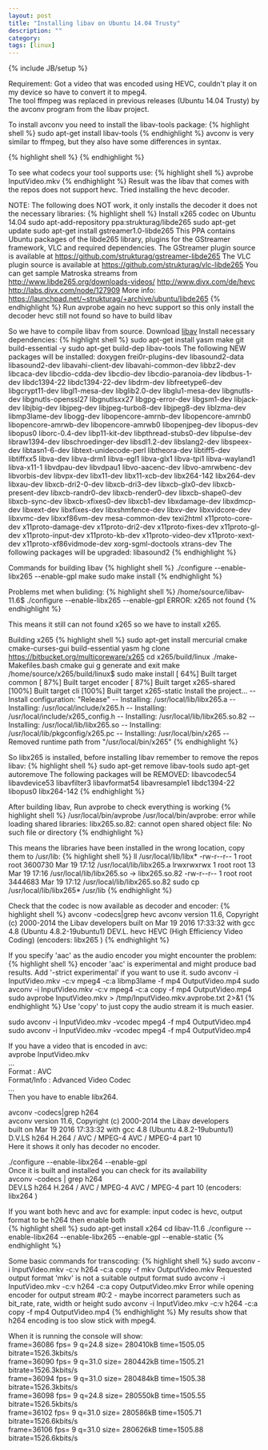 ```yaml
---
layout: post
title: "Installing libav on Ubuntu 14.04 Trusty"
description: ""
category: 
tags: [linux]
---
```

{% include JB/setup %}

Requirement: Got a video that was encoded using HEVC, couldn't play it on my device so have to convert it to mpeg4.  
The tool ffmpeg was replaced in previous releases (Ubuntu 14.04 Trusty) by the avconv program from the libav project.

To install avconv you need to install the libav-tools package:
{% highlight shell %}
sudo apt-get install libav-tools
{% endhighlight %}
avconv is very similar to ffmpeg, but they also have some differences in syntax.

{% highlight shell %}
{% endhighlight %}

To see what codecs your tool supports use:
{% highlight shell %}
avprobe InputVideo.mkv
{% endhighlight %}
Result was the libav that comes with the repos does not support hevc. Tried installing the hevc decoder.

NOTE: The following does NOT work, it only installs the decoder it does not the necessary libraries:
{% highlight shell %}
Install x265 codec on Ubuntu 14.04
sudo apt-add-repository ppa:strukturag/libde265
sudo apt-get update
sudo apt-get install gstreamer1.0-libde265
This PPA contains Ubuntu packages of the libde265 library, plugins for
the GStreamer framework, VLC and required dependencies.
The GStreamer plugin source is available at
https://github.com/strukturag/gstreamer-libde265
The VLC plugin source is available at
https://github.com/strukturag/vlc-libde265
You can get sample Matroska streams from
http://www.libde265.org/downloads-videos/
http://www.divx.com/de/hevc
http://labs.divx.com/node/127909
 More info: https://launchpad.net/~strukturag/+archive/ubuntu/libde265
{% endhighlight %}
Run avprobe again no hevc support so this only install the decoder hevc still not found so have to build libav 

So we have to compile libav from source.
Download [libav](https://libav.org/releases/libav-11.6.tar.gz)
Install necessary dependencies:
{% highlight shell %}
sudo apt-get install yasm make git build-essential -y
sudo apt-get build-dep libav-tools
The following NEW packages will be installed:
  doxygen frei0r-plugins-dev libasound2-data libasound2-dev
  libavahi-client-dev libavahi-common-dev libbz2-dev libcaca-dev
  libcdio-cdda-dev libcdio-dev libcdio-paranoia-dev libdbus-1-dev libdc1394-22
  libdc1394-22-dev libdrm-dev libfreetype6-dev libgcrypt11-dev libgl1-mesa-dev
  libglib2.0-dev libglu1-mesa-dev libgnutls-dev libgnutls-openssl27
  libgnutlsxx27 libgpg-error-dev libgsm1-dev libjack-dev libjbig-dev
  libjpeg-dev libjpeg-turbo8-dev libjpeg8-dev liblzma-dev libmp3lame-dev
  libogg-dev libopencore-amrnb-dev libopencore-amrnb0 libopencore-amrwb-dev
  libopencore-amrwb0 libopenjpeg-dev libopus-dev libopus0 liborc-0.4-dev
  libp11-kit-dev libpthread-stubs0-dev libpulse-dev libraw1394-dev
  libschroedinger-dev libsdl1.2-dev libslang2-dev libspeex-dev libtasn1-6-dev
  libtext-unidecode-perl libtheora-dev libtiff5-dev libtiffxx5 libva-dev
  libva-drm1 libva-egl1 libva-glx1 libva-tpi1 libva-wayland1 libva-x11-1
  libvdpau-dev libvdpau1 libvo-aacenc-dev libvo-amrwbenc-dev libvorbis-dev
  libvpx-dev libx11-dev libx11-xcb-dev libx264-142 libx264-dev libxau-dev
  libxcb-dri2-0-dev libxcb-dri3-dev libxcb-glx0-dev libxcb-present-dev
  libxcb-randr0-dev libxcb-render0-dev libxcb-shape0-dev libxcb-sync-dev
  libxcb-xfixes0-dev libxcb1-dev libxdamage-dev libxdmcp-dev libxext-dev
  libxfixes-dev libxshmfence-dev libxv-dev libxvidcore-dev libxvmc-dev
  libxxf86vm-dev mesa-common-dev texi2html x11proto-core-dev
  x11proto-damage-dev x11proto-dri2-dev x11proto-fixes-dev x11proto-gl-dev
  x11proto-input-dev x11proto-kb-dev x11proto-video-dev x11proto-xext-dev
  x11proto-xf86vidmode-dev xorg-sgml-doctools xtrans-dev
The following packages will be upgraded:
  libasound2
{% endhighlight %}

Commands for building libav
{% highlight shell %}
./configure --enable-libx265 --enable-gpl
make
sudo make install
{% endhighlight %}

Problems met when buliding:
{% highlight shell %}
/home/source/libav-11.6$ ./configure --enable-libx265 --enable-gpl
ERROR: x265 not found
{% endhighlight %}

This means it still can not found x265 so we have to install x265.

Building x265
{% highlight shell %}
sudo apt-get install mercurial cmake cmake-curses-gui build-essential yasm
hg clone https://bitbucket.org/multicoreware/x265
cd x265/build/linux
./make-Makefiles.bash
cmake gui g generate and exit
make
/home/source/x265/build/linux$ sudo make install
[ 64%] Built target common
[ 87%] Built target encoder
[ 87%] Built target x265-shared
[100%] Built target cli
[100%] Built target x265-static
Install the project...
-- Install configuration: "Release"
-- Installing: /usr/local/lib/libx265.a
-- Installing: /usr/local/include/x265.h
-- Installing: /usr/local/include/x265_config.h
-- Installing: /usr/local/lib/libx265.so.82
-- Installing: /usr/local/lib/libx265.so
-- Installing: /usr/local/lib/pkgconfig/x265.pc
-- Installing: /usr/local/bin/x265
-- Removed runtime path from "/usr/local/bin/x265"
{% endhighlight %}

So libx265 is installed, before installing libav remember to remove the repos libav:
{% highlight shell %}
sudo apt-get remove libav-tools
sudo apt-get autoremove
The following packages will be REMOVED:
  libavcodec54 libavdevice53 libavfilter3 libavformat54 libavresample1
  libdc1394-22 libopus0 libx264-142
{% endhighlight %}

After building libav, Run avprobe to check everything is working
{% highlight shell %}
/usr/local/bin/avprobe
/usr/local/bin/avprobe: error while loading shared libraries: libx265.so.82: cannot open shared object file: No such file or directory
{% endhighlight %}

This means the libraries have been installed in the wrong location, copy them to /usr/lib:
{% highlight shell %}
ll /usr/local/lib/libx*
-rw-r--r-- 1 root root 3600730 Mar 19 17:12 /usr/local/lib/libx265.a
lrwxrwxrwx 1 root root      13 Mar 19 17:16 /usr/local/lib/libx265.so -> libx265.so.82
-rw-r--r-- 1 root root 3444683 Mar 19 17:12 /usr/local/lib/libx265.so.82
sudo cp /usr/local/lib/libx265* /usr/lib
{% endhighlight %}

Check that the codec is now available as decoder and encoder:
{% highlight shell %}
avconv -codecs|grep hevc
avconv version 11.6, Copyright (c) 2000-2014 the Libav developers
  built on Mar 19 2016 17:33:32 with gcc 4.8 (Ubuntu 4.8.2-19ubuntu1)
DEV.L. hevc                 HEVC (High Efficiency Video Coding) (encoders: libx265 )
{% endhighlight %}

If you specify 'aac' as the audio encoder you might encounter the problem:
{% highlight shell %}
encoder 'aac' is experimental and might produce bad results.
Add '-strict experimental' if you want to use it.
sudo avconv -i InputVideo.mkv -c:v mpeg4 -c:a libmp3lame -f mp4 OutputVideo.mp4
sudo avconv -i InputVideo.mkv -c:v mpeg4 -c:a copy -f mp4 OutputVideo.mp4
sudo avprobe InputVideo.mkv > /tmp/InputVideo.mkv.avprobe.txt 2>&1
{% endhighlight %}
Use 'copy' to just copy the audio stream it is much easier.

sudo avconv -i InputVideo.mkv -vcodec mpeg4 -f mp4 OutputVideo.mp4  
sudo avconv -i InputVideo.mkv -vcodec mpeg4 -f mp4 OutputVideo.mp4  

If you have a video that is encoded in avc:  
avprobe InputVideo.mkv  
...  
Format                                   : AVC  
Format/Info                              : Advanced Video Codec  
...  
Then you have to enable libx264.

avconv -codecs|grep h264  
avconv version 11.6, Copyright (c) 2000-2014 the Libav developers  
  built on Mar 19 2016 17:33:32 with gcc 4.8 (Ubuntu 4.8.2-19ubuntu1)  
D.V.LS h264                 H.264 / AVC / MPEG-4 AVC / MPEG-4 part 10  
Here it shows it only has decoder no encoder.

./configure --enable-libx264 --enable-gpl  
Once it is built and installed you can check for its availability  
avconv -codecs | grep h264  
DEV.LS h264                 H.264 / AVC / MPEG-4 AVC / MPEG-4 part 10 (encoders: libx264 )

If you want both hevc and avc for example: input codec is hevc, output format to be h264 then enable both  
{% highlight shell %}
sudo apt-get install x264
cd libav-11.6
./configure --enable-libx264 --enable-libx265 --enable-gpl --enable-static
{% endhighlight %}

Some basic commands for transcoding:
{% highlight shell %}
sudo avconv -i InputVideo.mkv -c:v h264 -c:a copy -f mkv OutputVideo.mkv
Requested output format 'mkv' is not a suitable output format
sudo avconv -i InputVideo.mkv -c:v h264 -c:a copy OutputVideo.mkv
Error while opening encoder for output stream #0:2 - maybe incorrect parameters such as bit_rate, rate, width or height
sudo avconv -i InputVideo.mkv -c:v h264 -c:a copy -f mp4 OutputVideo.mp4
{% endhighlight %}
My results show that h264 encoding is too slow stick with mpeg4.

When it is running the console will show:  
frame=36086 fps=  9 q=24.8 size=  280410kB time=1505.05 bitrate=1526.3kbits/s   
frame=36090 fps=  9 q=31.0 size=  280442kB time=1505.21 bitrate=1526.3kbits/s   
frame=36094 fps=  9 q=31.0 size=  280484kB time=1505.38 bitrate=1526.3kbits/s   
frame=36098 fps=  9 q=24.8 size=  280550kB time=1505.55 bitrate=1526.5kbits/s   
frame=36102 fps=  9 q=31.0 size=  280586kB time=1505.71 bitrate=1526.6kbits/s   
frame=36106 fps=  9 q=31.0 size=  280626kB time=1505.88 bitrate=1526.6kbits/s   

